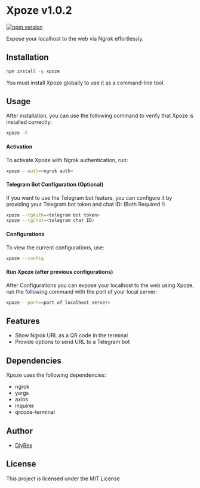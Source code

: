 # Xpoze v1.0.2

[![npm version](https://badge.fury.io/js/xpoze.svg)](https://www.npmjs.com/package/xpoze)

Expose your localhost to the web via Ngrok effortlessly.

## Installation

```bash
npm install -g xpoze
```
You must install Xpoze globally to use it as a command-line tool.

## Usage

After installation, you can use the following command to verify that Xpoze is installed correctly:

```bash
xpoze -h
```
#### Activation
To activate Xpoze with Ngrok authentication, run:
```bash
xpoze --auth=<ngrok auth>
```
#### Telegram Bot Configuration (Optional)
If you want to use the Telegram bot feature, 
you can configure it by providing your Telegram bot token and chat ID: 
(Both Required !)

```bash
xpoze --tgAuth=<telegram bot token>
xpoze --tgChat=<telegram chat ID>
```
#### Configurations

To view the current configurations, use:
```bash
xpoze --config
```
#### Run Xpoze (after previous configurations)
After Configurations you can expose your localhost to the web using Xpoze, 
run the following command with the port of your local server:

```bash
xpoze --port=<port of localhost server>
```

## Features
+ Show Ngrok URL as a QR code in the terminal
+ Provide options to send URL to a Telegram bot

## Dependencies
Xpoze uses the following dependencies:

+ ngrok
+ yargs
+ axios
+ inquirer
+ qrcode-terminal

## Author
- [DiyRex](https://github.com/DiyRex)

## License
This project is licensed under the MIT License

